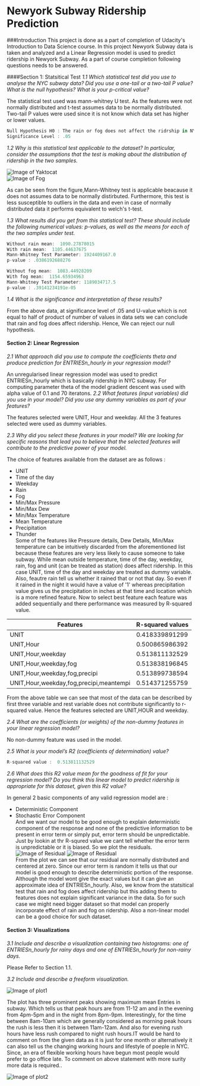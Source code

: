 # Newyork Subway Ridership Prediction

###Introduction
This project is done as a part of completion of Udacity's Introduction to Data Science course. In this project Newyork Subway data is taken and analyzed and a Linear Regression model is used to predict ridership in Newyork Subway. As a part of course completion following questions needs to be answered.

####Section 1: Statsitical Test
*_1.1_ Which statistical test did you use to analyse the NYC subway data? Did you use a one-tail or a two-tail P value? What is the null hypothesis? What is your p-critical value?* 

The statistical test used was mann-whitney U test. As the features were not normally distributed and t-test assumes data to be normally distributed. Two-tail P values were used since it is not know which data set has higher or lower values.  
```javascript
Null Hypothesis H0 : The rain or fog does not affect the ridrship in NYC Subway.  
Significance Level : .05 
```
*_1.2_ Why is this statistical test applicable to the dataset? In particular, consider the assumptions that the test is making about the distribution of ridership in the two samples.*  

![Image of Yaktocat](https://github.com/am064/New-york-Subway-Ridership-Prediction/blob/master/rain_hist.png)  
![Image of Fog](https://github.com/am064/New-york-Subway-Ridership-Prediction/blob/master/fog_hist.png)  

As can be seen from the figure,Mann-Whitney test is applicable beacause it does not assumes data to be normally distirbuted. Furthermore, this test is less susceptible to outliers in the data and even in case of normally distributed data it performs equivalent to welch's t-test. 

*_1.3_ What results did you get from this statistical test? These should include the following numerical values: p-values, as well as the means for each of the two samples under test.*  

```javascript
Without rain mean:  1090.27878015
With rain mean:  1105.44637675
Mann-Whitney Test Parameter: 1924409167.0
p-value : .0386192688276
```
```javascript
Without fog mean:  1083.44928209
With fog mean:  1154.65934963
Mann-Whitney Test Parameter: 1189034717.5 
p-value : .39141234191e-05
```
*_1.4_ What is the significance and interpretation of these results?*  

From the above data, at significance level of .05 and U-value which is not equal to half of product of number of values in data sets
we can conclude that rain and fog does affect ridership. Hence, We can reject our null hypothesis.

#### Section 2: Linear Regression
*_2.1_ What approach did you use to compute the coefficients theta and produce prediction for ENTRIESn_hourly in your regression model?*  

An unregularised linear regression model was used to predict ENTRIESn_hourly which is basically ridership in NYC subway. For computing parameter theta of the model gradient descent was used with alpha value of 0.1 and 70 iteratons.
*_2.2_ What features (input variables) did you use in your model? Did you use any dummy variables as part of your features?*  

The features selected were UNIT, Hour and weekday. All the 3 features selected were used as dummy variables.

*_2.3_ Why did you select these features in your model? We are looking for specific reasons that lead you to believe that the selected features will contribute to the predictive power of your model.*  

The choice of features available from the dataset are as follows :
* UNIT
* Time of the day
* Weekday
* Rain
* Fog
* Min/Max Pressure
* Min/Max Dew
* Min/Max Temperature
* Mean Temperature
* Precipitation
* Thunder  
Some of the features like Pressure details, Dew Details, Min/Max temperature can be intuitively discarded from the aforementioned list because these features are very less likely to cause someone to take subway. While mean outside temperature, time of the day, weekday, rain, fog and unit (can be treated as station) does affect ridership. In this case UNIT, time of the day and weekday are treated as dummy variable. Also, feautre rain tell us whether it rained that or not that day. So even if it rained in the night it would have a value of '1' whereas precipitation value gives us the precipitation in inches at that time and location which is a more refined feature. Now to select best feature each feature was added sequentially and there performance was measured by R-squared value.

| Features | R-squared values |
| --- | --- |
| UNIT | 0.418339891299  |
| UNIT,Hour| 0.500865986392 |
| UNIT,Hour,weekday | 0.513811132529 |
| UNIT,Hour,weekday,fog | 0.513838196845 |
| UNIT,Hour,weekday,fog,precipi| 0.513899738594 |
| UNIT,Hour,weekday,fog,precipi,meantempi| 0.514371255759 |


From the above table we can see that most of the data can be described by first three variable and rest variable does not contribute significantly to r-squared value. Hence the features selected are UNIT,HOUR and weekday.

*_2.4_ What are the coefficients (or weights) of the non-dummy features in your linear regression model?*  

No non-dummy feature was used in the model.

*_2.5_ What is your model’s R2 (coefficients of determination) value?*  

  ```javascript
R-squared value :  0.513811132529
```
*_2.6_ What does this R2 value mean for the goodness of fit for your regression model? Do you think this linear model to predict ridership is appropriate for this dataset, given this R2 value?*  

In general 2 basic components of any valid regression model are : 
* Deterministic Component
* Stochastic Error Component  
And we want our model to be good enough to explain deterministic component of the response and none of the predictive information to be present in error term or simply put, error term should be unpredictable. Just by lookin at thr R-squred value we cant tell whether the error term is unpredictable or it is biased. So we plot the residuals.
![Image of Residual](https://github.com/am064/New-york-Subway-Ridership-Prediction/blob/master/residual_histo.png)
![Image of Residual](https://github.com/am064/New-york-Subway-Ridership-Prediction/blob/master/scatter_residual.png)  
From the plot we can see that our residual are normally distributed and centered at zero. Since our error term is random it tells us that our model is good enough to describe deterministic portion of the response. Although the model wont give the exact values but it can give an approximate idea of ENTRIESn_hourly. Also, we know from the statsitical test that rain and fog does affect ridership but this adding them to features does not explain significant variance in the data. So for such case we might need bigger dataset so that model can properly incorporate effect of rain and fog on ridership. Also a non-linear model can be a good choice for such dataset.

#### Section 3: Visualizations

*3.1 Include and describe a visualization containing two histograms: one of ENTRIESn_hourly for rainy days and one of ENTRIESn_hourly for non-rainy days.*  

Please Refer to Section 1.1.

*3.2 Include and describe a freeform visualization.*  

![Image of plot1](https://github.com/am064/New-york-Subway-Ridership-Prediction/blob/master/mean_entries_by_time_day.png)

The plot has three prominent peaks showing maximum mean Entries in subway. Which tells us that peak hours are from 11-12 am and in the evening from 4pm-5pm and in the night from 8pm-9pm. Interestingly, for the time between 8am-10am which are generally considered as morning peak hours the rush is less then it is between 11am-12am. And also for evening rush hours have less rush compared to night rush hours.IT would be hard to comment on from the given data as it is just for one month or alternatively it can also tell us the changing working hours and lifestyle of poeple in NYC. Since, an era of flexible working hours have begun most people would prefer to go office late. To comment on above statement with more surity more data is required..

![Image of plot2](https://github.com/am064/New-york-Subway-Ridership-Prediction/blob/master/mean_hourly_per_day.png)
